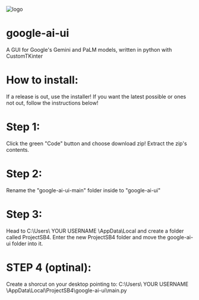 ![logo](https://github.com/ProjectSB4/google-ai-ui/assets/116463349/0277720d-1ba1-47c2-9d8a-418f5e936d5d)

# google-ai-ui
A GUI for Google's Gemini and PaLM models, written in python with CustomTKinter

# How to install:
If a release is out, use the installer! If you want the latest possible or ones not out, follow the instructions below!

# Step 1:
Click the green "Code" button and choose download zip!
Extract the zip's contents.
# Step 2:
Rename the "google-ai-ui-main" folder inside to "google-ai-ui"
# Step 3:
Head to C:\\Users\ YOUR USERNAME \AppData\Local and create a folder called ProjectSB4.
Enter the new ProjectSB4 folder and move the google-ai-ui folder into it.
# STEP 4 (optinal):
Create a shorcut on your desktop pointing to:
C:\\Users\ YOUR USERNAME \AppData\Local\ProjectSB4\google-ai-ui\main.py
